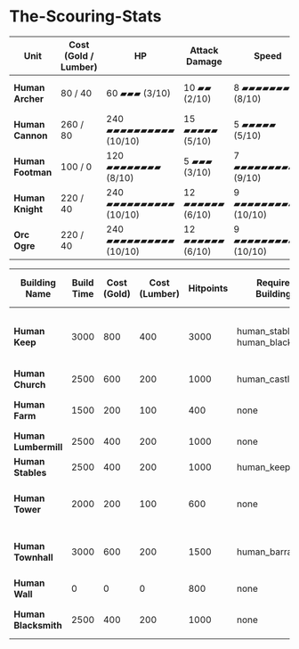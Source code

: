 # The-Scouring-Stats


| **Unit**           | **Cost (Gold / Lumber)** | **HP**                  | **Attack Damage**      | **Speed**                | **Sight Range**          | **Train Time**        |
|---------------------|--------------------------|-------------------------|-------------------------|--------------------------|--------------------------|-----------------------|
| **Human Archer**    | 80 / 40                  | 60 ▰▰▰ (3/10)           | 10 ▰▰ (2/10)            | 8 ▰▰▰▰▰▰▰▰ (8/10)        | 34 ▰▰▰▰▰▰▰▰▰▰ (10/10)   | 400                   |
| **Human Cannon**    | 260 / 80                 | 240 ▰▰▰▰▰▰▰▰▰▰ (10/10) | 15 ▰▰▰▰▰ (5/10)         | 5 ▰▰▰▰▰ (5/10)          | 30 ▰▰▰▰▰▰▰▰▰ (9/10)    | 800                   |
| **Human Footman**   | 100 / 0                  | 120 ▰▰▰▰▰▰▰▰ (8/10)   | 5 ▰▰▰ (3/10)            | 7 ▰▰▰▰▰▰▰▰▰ (9/10)      | 28 ▰▰▰▰▰▰▰▰▰ (9/10)    | 400                   |
| **Human Knight**    | 220 / 40                 | 240 ▰▰▰▰▰▰▰▰▰▰ (10/10) | 12 ▰▰▰▰▰▰ (6/10)        | 9 ▰▰▰▰▰▰▰▰▰▰ (10/10)   | 28 ▰▰▰▰▰▰▰▰▰ (9/10)    | 600                   |
| **Orc Ogre**        | 220 / 40                 | 240 ▰▰▰▰▰▰▰▰▰▰ (10/10) | 12 ▰▰▰▰▰▰ (6/10)        | 9 ▰▰▰▰▰▰▰▰▰▰ (10/10)   | 28 ▰▰▰▰▰▰▰▰▰ (9/10)    | 600                   |



| **Building Name**     | **Build Time** | **Cost (Gold)** | **Cost (Lumber)** | **Hitpoints** | **Required Buildings**       | **Research Options**    | **Unit Train Options**    | **Upgraded From**   | **Building Type** | **Floor Hatch Type** | **Maximum Occupants Count** | **Sound**              | **Attachments**                    | **Floor Plans** |
|-----------------------|----------------|-----------------|-------------------|---------------|-----------------------------|--------------------------|---------------------------|---------------------|-------------------|----------------------|----------------------------|------------------------|------------------------------------|----------------|
| **Human Keep**        | 3000           | 800             | 400               | 3000          | human_stables, human_blacksmith | peasants_bows            | human_peasant             | human_townhall      | Main              | square               | 3                          | Selected: human_castle  | ParticleEmitter: smoke_white        | Ladder positions: (5.7, 10, -0.1), etc.  |
| **Human Church**      | 2500           | 600             | 200               | 1000          | human_castle                 | knights_healing          | human_peasant             | none                | Medium            | none                 | 3                          | Selected: human_church | None                               | None               |
| **Human Farm**        | 1500           | 200             | 100               | 400           | none                         | none                     | none                      | none                | Farm              | none                 | 3                          | Selected: human_farm   | None                               | Farming Area: (0, 0.224) |
| **Human Lumbermill**  | 2500           | 400             | 200               | 1000          | none                         | none                     | none                      | none                | Medium            | none                 | 3                          | Selected: human_lumbermill | ParticleEmitter: smoke_white        | None               |
| **Human Stables**     | 2500           | 400             | 200               | 1000          | human_keep                   | none                     | none                      | none                | Medium            | none                 | 3                          | Selected: human_stables | None                               | None               |
| **Human Tower**       | 2000           | 200             | 100               | 600           | none                         | none                     | none                      | none                | Small             | none                 | 3                          | Selected: human_tower  | None                               | Floor plans: ladder positions |
| **Human Townhall**    | 3000           | 600             | 200               | 1500          | human_barracks               | peasants_bows            | human_peasant             | none                | Main              | none                 | 3                          | Selected: human_townhall | ParticleEmitter: smoke_white        | Flag: (3.471, 0.054, -4.69) |
| **Human Wall**        | 0              | 0               | 0                 | 800           | none                         | none                     | none                      | none                | Wall              | none                 | 0                          | None                   | none                               | None               |
| **Human Blacksmith**  | 2500           | 400             | 200               | 1000          | none                         | footman_shields          | human_cannon              | none                | Medium            | none                 | 3                          | Selected: human_blacksmith | ParticleEmitter: smoke_black, Flare | None               |









